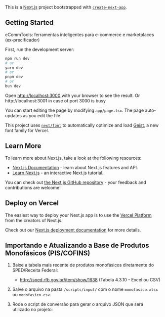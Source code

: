 This is a [Next.js](https://nextjs.org) project bootstrapped with [`create-next-app`](https://nextjs.org/docs/app/api-reference/cli/create-next-app).

## Getting Started

eCommTools: ferramentas inteligentes para e-commerce e marketplaces (ex-precificador)

First, run the development server:

```bash
npm run dev
# or
yarn dev
# or
pnpm dev
# or
bun dev
```

Open [http://localhost:3000](http://localhost:3000) with your browser to see the result.
Or http://localhost:3001 in case of port 3000 is busy

You can start editing the page by modifying `app/page.tsx`. The page auto-updates as you edit the file.

This project uses [`next/font`](https://nextjs.org/docs/app/building-your-application/optimizing/fonts) to automatically optimize and load [Geist](https://vercel.com/font), a new font family for Vercel.

## Learn More

To learn more about Next.js, take a look at the following resources:

- [Next.js Documentation](https://nextjs.org/docs) - learn about Next.js features and API.
- [Learn Next.js](https://nextjs.org/learn) - an interactive Next.js tutorial.

You can check out [the Next.js GitHub repository](https://github.com/vercel/next.js) - your feedback and contributions are welcome!

## Deploy on Vercel

The easiest way to deploy your Next.js app is to use the [Vercel Platform](https://vercel.com/new?utm_medium=default-template&filter=next.js&utm_source=create-next-app&utm_campaign=create-next-app-readme) from the creators of Next.js.

Check out our [Next.js deployment documentation](https://nextjs.org/docs/app/building-your-application/deploying) for more details.

## Importando e Atualizando a Base de Produtos Monofásicos (PIS/COFINS)

1. Baixe a tabela mais recente de produtos monofásicos diretamente do SPED/Receita Federal:
   - http://sped.rfb.gov.br/item/show/1638 (Tabela 4.3.10 - Excel ou CSV)

2. Salve o arquivo na pasta `/scripts/input/` com o nome `monofasico.xlsx` ou `monofasico.csv`.

3. Rode o script de conversão para gerar o arquivo JSON que será utilizado no projeto:

